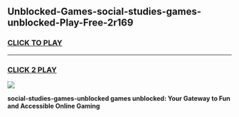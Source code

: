 
## Unblocked-Games-social-studies-games-unblocked-Play-Free-2r169
<h3>
<a href="https://premium76.site?title=social-studies-games-unblocked&ref=23A">CLICK TO PLAY</a></h3>
<hr>

<h3>
<a href="https://premium76.site?title=social-studies-games-unblocked&ref=23A">CLICK 2 PLAY</a>
  
</h3>

<a href="https://premium76.site?title=social-studies-games-unblocked&ref=23A"><img src="https://clearcache.store/games.png"></a>


**social-studies-games-unblocked games unblocked: Your Gateway to Fun and Accessible Online Gaming**
